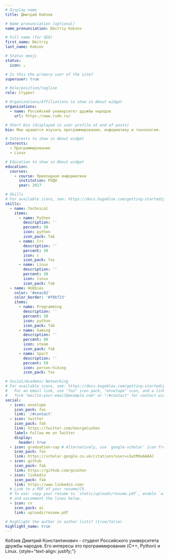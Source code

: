 ```yaml
---
# Display name
title: Дмитрий Кобзев

# Name pronunciation (optional)
name_pronunciation: Dmitriy Kobzev

# Full name (for SEO)
first_name: Dmitriy
last_name: Kobzev

# Status emoji
status:
  icon: ☕️

# Is this the primary user of the site?
superuser: true

# Role/position/tagline
role: Студент

# Organizations/Affiliations to show in About widget
organizations:
  - name: Российский университет дружбы народов
    url: https://www.rudn.ru/

# Short bio (displayed in user profile at end of posts)
bio: Мне нравится изучать программирование, информатику и технологии.

# Interests to show in About widget
interests:
  - Программирование
  - Linux

# Education to show in About widget
education:
  courses:
    - course: Прикладная информатика
      institution: РУДН
      year: 2027

# Skills
# For available icons, see: https://docs.hugoblox.com/getting-started/page-builder/#icons
skills:
  - name: Technical
    items:
      - name: Python
        description: ''
        percent: 30
        icon: python
        icon_pack: fab
      - name: C++
        description: ''
        percent: 30
        icon: c
        icon_pack: fas
      - name: Linux
        description: ''
        percent: 30
        icon: linux
        icon_pack: fab
  - name: Hobbies
    color: '#eeac02'
    color_border: '#f0bf23'
    items:
      - name: Programming
        description: ''
        percent: 30
        icon: python
        icon_pack: fab
      - name: Gaming
        description: ''
        percent: 80
        icon: steam
        icon_pack: fab
      - name: Sport
        description: ''
        percent: 50
        icon: person-hiking
        icon_pack: fas

# Social/Academic Networking
# For available icons, see: https://docs.hugoblox.com/getting-started/page-builder/#icons
#   For an email link, use "fas" icon pack, "envelope" icon, and a link in the
#   form "mailto:your-email@example.com" or "/#contact" for contact widget.
social:
  - icon: envelope
    icon_pack: fas
    link: '/#contact'
  - icon: twitter
    icon_pack: fab
    link: https://twitter.com/GeorgeCushen
    label: Follow me on Twitter
    display:
      header: true
  - icon: graduation-cap # Alternatively, use `google-scholar` icon from `ai` icon pack
    icon_pack: fas
    link: https://scholar.google.co.uk/citations?user=sIwtMXoAAAAJ
  - icon: github
    icon_pack: fab
    link: https://github.com/gcushen
  - icon: linkedin
    icon_pack: fab
    link: https://www.linkedin.com/
  # Link to a PDF of your resume/CV.
  # To use: copy your resume to `static/uploads/resume.pdf`, enable `ai` icons in `params.yaml`,
  # and uncomment the lines below.
  - icon: cv
    icon_pack: ai
    link: uploads/resume.pdf

# Highlight the author in author lists? (true/false)
highlight_name: true
---
```


Кобзев Дмитрий Константинович - студент Российского университета дружбы народов. Его интересы это программирование (C++, Python) и Linux.
{style="text-align: justify;"}

